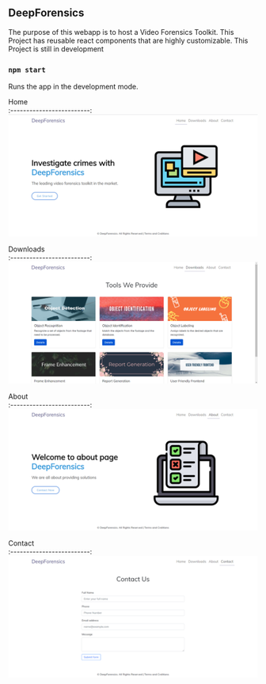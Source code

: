 ## DeepForensics

The purpose of this webapp is to host a Video Forensics Toolkit.
This Project has reusable react components that are highly customizable.
This Project is still in development

### `npm start`

Runs the app in the development mode.<br />

Home  
:-------------------------:
<img src="screenshots/screenshot1.png" width="700">

Downloads  
:-------------------------:
<img src="screenshots/screenshot2.png" width="700">

About  
:-------------------------:
<img src="screenshots/screenshot3.png" width="700">

Contact  
:-------------------------:
<img src="screenshots/screenshot4.png" width="700">
